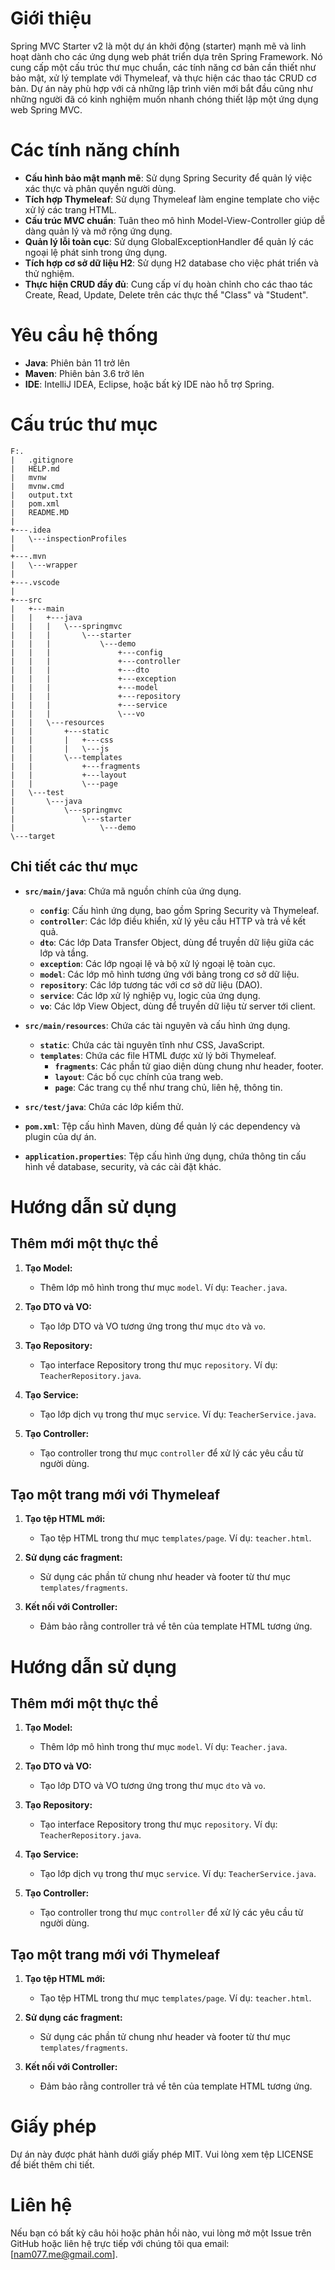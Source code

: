 
# Giới thiệu

Spring MVC Starter v2 là một dự án khởi động (starter) mạnh mẽ và linh hoạt dành cho các ứng dụng web phát triển dựa trên Spring Framework. Nó cung cấp một cấu trúc thư mục chuẩn, các tính năng cơ bản cần thiết như bảo mật, xử lý template với Thymeleaf, và thực hiện các thao tác CRUD cơ bản. Dự án này phù hợp với cả những lập trình viên mới bắt đầu cũng như những người đã có kinh nghiệm muốn nhanh chóng thiết lập một ứng dụng web Spring MVC.


# Các tính năng chính

- **Cấu hình bảo mật mạnh mẽ**: Sử dụng Spring Security để quản lý việc xác thực và phân quyền người dùng.
- **Tích hợp Thymeleaf**: Sử dụng Thymeleaf làm engine template cho việc xử lý các trang HTML.
- **Cấu trúc MVC chuẩn**: Tuân theo mô hình Model-View-Controller giúp dễ dàng quản lý và mở rộng ứng dụng.
- **Quản lý lỗi toàn cục**: Sử dụng GlobalExceptionHandler để quản lý các ngoại lệ phát sinh trong ứng dụng.
- **Tích hợp cơ sở dữ liệu H2**: Sử dụng H2 database cho việc phát triển và thử nghiệm.
- **Thực hiện CRUD đầy đủ**: Cung cấp ví dụ hoàn chỉnh cho các thao tác Create, Read, Update, Delete trên các thực thể "Class" và "Student".


# Yêu cầu hệ thống

- **Java**: Phiên bản 11 trở lên
- **Maven**: Phiên bản 3.6 trở lên
- **IDE**: IntelliJ IDEA, Eclipse, hoặc bất kỳ IDE nào hỗ trợ Spring.



# Cấu trúc thư mục

```plaintext
F:.
|   .gitignore
|   HELP.md
|   mvnw
|   mvnw.cmd
|   output.txt
|   pom.xml
|   README.MD
|
+---.idea
|   \---inspectionProfiles
|
+---.mvn
|   \---wrapper
|
+---.vscode
|
+---src
|   +---main
|   |   +---java
|   |   |   \---springmvc
|   |   |       \---starter
|   |   |           \---demo
|   |   |               +---config
|   |   |               +---controller
|   |   |               +---dto
|   |   |               +---exception
|   |   |               +---model
|   |   |               +---repository
|   |   |               +---service
|   |   |               \---vo
|   |   \---resources
|   |       +---static
|   |       |   +---css
|   |       |   \---js
|   |       \---templates
|   |           +---fragments
|   |           +---layout
|   |           \---page
|   \---test
|       \---java
|           \---springmvc
|               \---starter
|                   \---demo
\---target
```

## Chi tiết các thư mục

- **`src/main/java`**: Chứa mã nguồn chính của ứng dụng.
  - **`config`**: Cấu hình ứng dụng, bao gồm Spring Security và Thymeleaf.
  - **`controller`**: Các lớp điều khiển, xử lý yêu cầu HTTP và trả về kết quả.
  - **`dto`**: Các lớp Data Transfer Object, dùng để truyền dữ liệu giữa các lớp và tầng.
  - **`exception`**: Các lớp ngoại lệ và bộ xử lý ngoại lệ toàn cục.
  - **`model`**: Các lớp mô hình tương ứng với bảng trong cơ sở dữ liệu.
  - **`repository`**: Các lớp tương tác với cơ sở dữ liệu (DAO).
  - **`service`**: Các lớp xử lý nghiệp vụ, logic của ứng dụng.
  - **`vo`**: Các lớp View Object, dùng để truyền dữ liệu từ server tới client.

- **`src/main/resources`**: Chứa các tài nguyên và cấu hình ứng dụng.
  - **`static`**: Chứa các tài nguyên tĩnh như CSS, JavaScript.
  - **`templates`**: Chứa các file HTML được xử lý bởi Thymeleaf.
    - **`fragments`**: Các phần tử giao diện dùng chung như header, footer.
    - **`layout`**: Các bố cục chính của trang web.
    - **`page`**: Các trang cụ thể như trang chủ, liên hệ, thông tin.

- **`src/test/java`**: Chứa các lớp kiểm thử.

- **`pom.xml`**: Tệp cấu hình Maven, dùng để quản lý các dependency và plugin của dự án.

- **`application.properties`**: Tệp cấu hình ứng dụng, chứa thông tin cấu hình về database, security, và các cài đặt khác.


# Hướng dẫn sử dụng

## Thêm mới một thực thể

1. **Tạo Model:**
   - Thêm lớp mô hình trong thư mục `model`. Ví dụ: `Teacher.java`.
  
2. **Tạo DTO và VO:**
   - Tạo lớp DTO và VO tương ứng trong thư mục `dto` và `vo`.
  
3. **Tạo Repository:**
   - Tạo interface Repository trong thư mục `repository`. Ví dụ: `TeacherRepository.java`.
  
4. **Tạo Service:**
   - Tạo lớp dịch vụ trong thư mục `service`. Ví dụ: `TeacherService.java`.

5. **Tạo Controller:**
   - Tạo controller trong thư mục `controller` để xử lý các yêu cầu từ người dùng.

## Tạo một trang mới với Thymeleaf

1. **Tạo tệp HTML mới:**
   - Tạo tệp HTML trong thư mục `templates/page`. Ví dụ: `teacher.html`.
  
2. **Sử dụng các fragment:**
   - Sử dụng các phần tử chung như header và footer từ thư mục `templates/fragments`.

3. **Kết nối với Controller:**
   - Đảm bảo rằng controller trả về tên của template HTML tương ứng.


# Hướng dẫn sử dụng

## Thêm mới một thực thể

1. **Tạo Model:**
   - Thêm lớp mô hình trong thư mục `model`. Ví dụ: `Teacher.java`.
  
2. **Tạo DTO và VO:**
   - Tạo lớp DTO và VO tương ứng trong thư mục `dto` và `vo`.
  
3. **Tạo Repository:**
   - Tạo interface Repository trong thư mục `repository`. Ví dụ: `TeacherRepository.java`.
  
4. **Tạo Service:**
   - Tạo lớp dịch vụ trong thư mục `service`. Ví dụ: `TeacherService.java`.

5. **Tạo Controller:**
   - Tạo controller trong thư mục `controller` để xử lý các yêu cầu từ người dùng.

## Tạo một trang mới với Thymeleaf

1. **Tạo tệp HTML mới:**
   - Tạo tệp HTML trong thư mục `templates/page`. Ví dụ: `teacher.html`.
  
2. **Sử dụng các fragment:**
   - Sử dụng các phần tử chung như header và footer từ thư mục `templates/fragments`.

3. **Kết nối với Controller:**
   - Đảm bảo rằng controller trả về tên của template HTML tương ứng.


# Giấy phép

Dự án này được phát hành dưới giấy phép MIT. Vui lòng xem tệp LICENSE để biết thêm chi tiết.


# Liên hệ

Nếu bạn có bất kỳ câu hỏi hoặc phản hồi nào, vui lòng mở một Issue trên GitHub hoặc liên hệ trực tiếp với chúng tôi qua email: [nam077.me@gmail.com].


